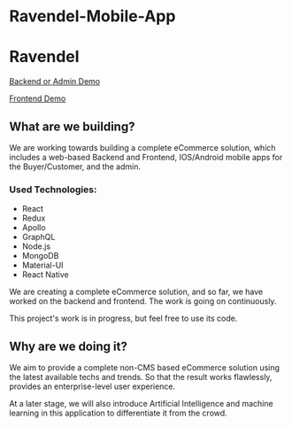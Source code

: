 # Ravendel-Mobile-App
# Ravendel

[Backend or Admin Demo](https://ravendel-backend.hbwebsol.com)

[Frontend Demo](https://ravendel-frontend.hbwebsol.com)

## What are we building?
We are working towards building a complete eCommerce solution, which includes a web-based Backend and Frontend, IOS/Android mobile apps for the Buyer/Customer, and the admin.

### Used Technologies: 
- React
- Redux
- Apollo
- GraphQL
- Node.js
- MongoDB
- Material-UI
- React Native

We are creating a complete eCommerce solution, and so far, we have worked on the backend and frontend. The work is going on continuously.

This project's work is in progress, but feel free to use its code.

## Why are we doing it?

We aim to provide a complete non-CMS based eCommerce solution using the latest available techs and trends. So that the result works flawlessly, provides an enterprise-level user experience.

At a later stage, we will also introduce Artificial Intelligence and machine learning in this application to differentiate it from the crowd.
